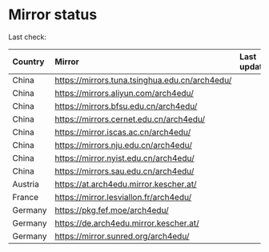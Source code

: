 <script src="./time.js"></script>
# Mirror status
Last check: <script type="text/javascript">localize(1743279778.4046195);</script>

|Country|Mirror|Last update|
|:------|:-----|:----------|
|China|https://mirrors.tuna.tsinghua.edu.cn/arch4edu/|<script type="text/javascript">localize(1743230361);</script>|
|China|https://mirrors.aliyun.com/arch4edu/|<script type="text/javascript">localize(1743230361);</script>|
|China|https://mirrors.bfsu.edu.cn/arch4edu/|<script type="text/javascript">localize(1743230361);</script>|
|China|https://mirrors.cernet.edu.cn/arch4edu/|<script type="text/javascript">localize(1743273558);</script>|
|China|https://mirror.iscas.ac.cn/arch4edu/|<script type="text/javascript">localize(1743273558);</script>|
|China|https://mirrors.nju.edu.cn/arch4edu/|<script type="text/javascript">localize(1743144252);</script>|
|China|https://mirror.nyist.edu.cn/arch4edu/|<script type="text/javascript">localize(1743230361);</script>|
|China|https://mirrors.sau.edu.cn/arch4edu/|<script type="text/javascript">localize(1731653531);</script>|
|Austria|https://at.arch4edu.mirror.kescher.at/|<script type="text/javascript">localize(1743230361);</script>|
|France|https://mirror.lesviallon.fr/arch4edu/|<script type="text/javascript">localize(1743230361);</script>|
|Germany|https://pkg.fef.moe/arch4edu/|<script type="text/javascript">localize(1743230361);</script>|
|Germany|https://de.arch4edu.mirror.kescher.at/|<script type="text/javascript">localize(1743230361);</script>|
|Germany|https://mirror.sunred.org/arch4edu/|<script type="text/javascript">localize(1743230361);</script>|

<script src="./tablefilter/tablefilter.js"></script>
<script src="./table.js"></script>